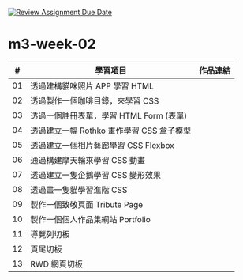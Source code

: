 [![Review Assignment Due Date](https://classroom.github.com/assets/deadline-readme-button-24ddc0f5d75046c5622901739e7c5dd533143b0c8e959d652212380cedb1ea36.svg)](https://classroom.github.com/a/vlJXFE8Y)
# m3-week-02

| #  | 學習項目                                  | 作品連結         |
|----|-----------------------------------------|--------------|
| 01 | 透過建構貓咪照片 APP 學習 HTML            |  |
| 02 | 透過製作一個咖啡目錄，來學習 CSS           |  |
| 03 | 透過一個註冊表單，學習 HTML Form (表單)    |  |
| 04 | 透過建立一幅 Rothko 畫作學習 CSS 盒子模型 |  |
| 05 | 透過建立一個相片藝廊學習 CSS Flexbox      |  |
| 06 | 通過構建摩天輪來學習 CSS 動畫             |  |
| 07 | 透過建立一隻企鵝學習 CSS 變形效果         |  |
| 08 | 透過畫一隻貓學習進階 CSS                  |  |
| 09 | 製作一個致敬頁面 Tribute Page             |  |
| 10 | 製作一個個人作品集網站 Portfolio          |  |
| 11 | 導覽列切板                                |  |
| 12 | 頁尾切板                                  |  |
| 13 | RWD 網頁切板                              |  |